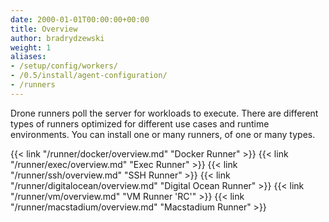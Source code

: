 ```yaml
---
date: 2000-01-01T00:00:00+00:00
title: Overview
author: bradrydzewski
weight: 1
aliases:
- /setup/config/workers/
- /0.5/install/agent-configuration/
- /runners
---
```


Drone runners poll the server for workloads to execute. There are different types of runners optimized for different use cases and runtime environments. You can install one or many runners, of one or many types.

{{< link "/runner/docker/overview.md" "Docker Runner" >}}
{{< link "/runner/exec/overview.md" "Exec Runner" >}}
{{< link "/runner/ssh/overview.md" "SSH Runner" >}}
{{< link "/runner/digitalocean/overview.md" "Digital Ocean Runner" >}}
{{< link "/runner/vm/overview.md" "VM Runner 'RC'" >}}
{{< link "/runner/macstadium/overview.md" "Macstadium Runner" >}}
